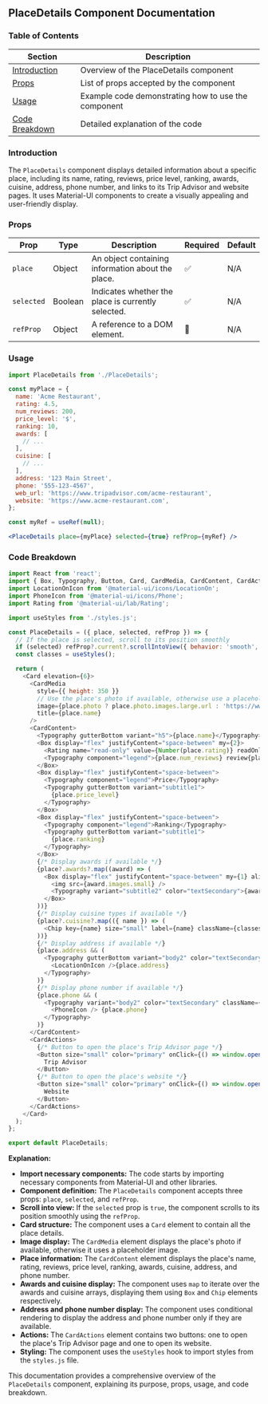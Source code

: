 ## PlaceDetails Component Documentation

### Table of Contents

| Section | Description |
|---|---|
| [Introduction](#introduction) | Overview of the PlaceDetails component |
| [Props](#props) | List of props accepted by the component |
| [Usage](#usage) | Example code demonstrating how to use the component |
| [Code Breakdown](#code-breakdown) | Detailed explanation of the code |

### Introduction

The `PlaceDetails` component displays detailed information about a specific place, including its name, rating, reviews, price level, ranking, awards, cuisine, address, phone number, and links to its Trip Advisor and website pages. It uses Material-UI components to create a visually appealing and user-friendly display.

### Props

| Prop | Type | Description | Required | Default |
|---|---|---|---|---|
| `place` | Object | An object containing information about the place. | ✅ | N/A |
| `selected` | Boolean | Indicates whether the place is currently selected. | ✅ | N/A |
| `refProp` | Object | A reference to a DOM element. | 🚫 | N/A |

### Usage

```jsx
import PlaceDetails from './PlaceDetails';

const myPlace = {
  name: 'Acme Restaurant',
  rating: 4.5,
  num_reviews: 200,
  price_level: '$',
  ranking: 10,
  awards: [
    // ...
  ],
  cuisine: [
    // ...
  ],
  address: '123 Main Street',
  phone: '555-123-4567',
  web_url: 'https://www.tripadvisor.com/acme-restaurant',
  website: 'https://www.acme-restaurant.com',
};

const myRef = useRef(null);

<PlaceDetails place={myPlace} selected={true} refProp={myRef} />
```

### Code Breakdown

```javascript
import React from 'react';
import { Box, Typography, Button, Card, CardMedia, CardContent, CardActions, Chip } from '@material-ui/core';
import LocationOnIcon from '@material-ui/icons/LocationOn';
import PhoneIcon from '@material-ui/icons/Phone';
import Rating from '@material-ui/lab/Rating';

import useStyles from './styles.js';

const PlaceDetails = ({ place, selected, refProp }) => {
  // If the place is selected, scroll to its position smoothly
  if (selected) refProp?.current?.scrollIntoView({ behavior: 'smooth', block: 'start' });
  const classes = useStyles();

  return (
    <Card elevation={6}>
      <CardMedia
        style={{ height: 350 }}
        // Use the place's photo if available, otherwise use a placeholder image
        image={place.photo ? place.photo.images.large.url : 'https://www.foodserviceandhospitality.com/wp-content/uploads/2016/09/Restaurant-Placeholder-001.jpg'}
        title={place.name}
      />
      <CardContent>
        <Typography gutterBottom variant="h5">{place.name}</Typography>
        <Box display="flex" justifyContent="space-between" my={2}>
          <Rating name="read-only" value={Number(place.rating)} readOnly />
          <Typography component="legend">{place.num_reviews} review{place.num_reviews > 1 && 's'}</Typography>
        </Box>
        <Box display="flex" justifyContent="space-between">
          <Typography component="legend">Price</Typography>
          <Typography gutterBottom variant="subtitle1">
            {place.price_level}
          </Typography>
        </Box>
        <Box display="flex" justifyContent="space-between">
          <Typography component="legend">Ranking</Typography>
          <Typography gutterBottom variant="subtitle1">
            {place.ranking}
          </Typography>
        </Box>
        {/* Display awards if available */}
        {place?.awards?.map((award) => (
          <Box display="flex" justifyContent="space-between" my={1} alignItems="center">
            <img src={award.images.small} />
            <Typography variant="subtitle2" color="textSecondary">{award.display_name}</Typography>
          </Box>
        ))}
        {/* Display cuisine types if available */}
        {place?.cuisine?.map(({ name }) => (
          <Chip key={name} size="small" label={name} className={classes.chip} />
        ))}
        {/* Display address if available */}
        {place.address && (
          <Typography gutterBottom variant="body2" color="textSecondary" className={classes.subtitle}>
            <LocationOnIcon />{place.address}
          </Typography>
        )}
        {/* Display phone number if available */}
        {place.phone && (
          <Typography variant="body2" color="textSecondary" className={classes.spacing}>
            <PhoneIcon /> {place.phone}
          </Typography>
        )}
      </CardContent>
      <CardActions>
        {/* Button to open the place's Trip Advisor page */}
        <Button size="small" color="primary" onClick={() => window.open(place.web_url, '_blank')}>
          Trip Advisor
        </Button>
        {/* Button to open the place's website */}
        <Button size="small" color="primary" onClick={() => window.open(place.website, '_blank')}>
          Website
        </Button>
      </CardActions>
    </Card>
  );
};

export default PlaceDetails;
```

**Explanation:**

* **Import necessary components:** The code starts by importing necessary components from Material-UI and other libraries.
* **Component definition:** The `PlaceDetails` component accepts three props: `place`, `selected`, and `refProp`.
* **Scroll into view:** If the `selected` prop is `true`, the component scrolls to its position smoothly using the `refProp`.
* **Card structure:** The component uses a `Card` element to contain all the place details.
* **Image display:** The `CardMedia` element displays the place's photo if available, otherwise it uses a placeholder image.
* **Place information:** The `CardContent` element displays the place's name, rating, reviews, price level, ranking, awards, cuisine, address, and phone number.
* **Awards and cuisine display:** The component uses `map` to iterate over the awards and cuisine arrays, displaying them using `Box` and `Chip` elements respectively.
* **Address and phone number display:** The component uses conditional rendering to display the address and phone number only if they are available.
* **Actions:** The `CardActions` element contains two buttons: one to open the place's Trip Advisor page and one to open its website.
* **Styling:** The component uses the `useStyles` hook to import styles from the `styles.js` file.

This documentation provides a comprehensive overview of the `PlaceDetails` component, explaining its purpose, props, usage, and code breakdown. 
